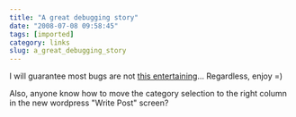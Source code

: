 ```yaml
---
title: "A great debugging story"
date: "2008-07-08 09:58:45"
tags: [imported]
category: links
slug: a_great_debugging_story
---
```


I will guarantee most bugs are not <a href="http://wilshipley.com/blog/2008/07/pimp-my-code-part-15-greatest-bug-of.html">this entertaining</a>... Regardless, enjoy =)

Also, anyone know how to move the category selection to the right column in the new wordpress "Write Post" screen?
